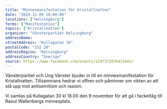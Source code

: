```yaml
---
title: "Minnesmanifestation för Kristallnatten"
date: "2024-11-09 18:00:00"
locations: ["Helsingborg"]
forms: ["Manifestation"]
topics: ["Kristallnatten"]
organizer: "Vänsterpartiet Helsingborg"
addressName: 
streetAddress: "Kullagatan 30"
postalCode: "252 20"
addressRegion: "Helsingborg"
addressCountry: "Sverige"
source: https://www.facebook.com/events/1247372876413442/
---
```

Vänsterpartiet och Ung Vänster bjuder in till en minnesmanifestation för Kristallnatten. Tillsammans hedrar vi offren och påminner om vikten av att stå upp mot antisemitism och rasism.

Vi samlas på Kullagatan 30 kl 18.00 den 9 november för att gå i fackeltåg till Raoul Wallenbergs minnesplats.
